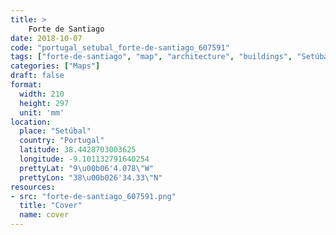 ```yaml
---
title: > 
    Forte de Santiago
date: 2018-10-07
code: "portugal_setubal_forte-de-santiago_607591"
tags: ["forte-de-santiago", "map", "architecture", "buildings", "Setúbal", "Portugal"]
categories: ["Maps"]
draft: false
format:
  width: 210
  height: 297
  unit: 'mm'
location:
  place: "Setúbal"
  country: "Portugal"
  latitude: 38.4428703003625
  longitude: -9.101132791640254
  prettyLat: "9\u00b06'4.078\"W"
  prettyLon: "38\u00b026'34.33\"N"
resources:
- src: "forte-de-santiago_607591.png"
  title: "Cover"
  name: cover
---
```

